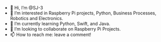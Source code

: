 - 👋 Hi, I’m @SJ-3
- 👀 I’m interested in Raspberry Pi projects, Python, Business Processes, Robotics and Electronics.
- 🌱 I’m currently learning Python, Swift, and Java.
- 💞️ I’m looking to collaborate on Raspberry Pi Projects.
- 📫 How to reach me: leave a comment!

<!---
SJ-3/SJ-3 is a ✨ special ✨ repository because its `README.md` (this file) appears on your GitHub profile.
You can click the Preview link to take a look at your changes.
--->

